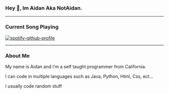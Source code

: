 ### Hey 👋, Im Aidan Aka NotAidan.

---

### Current Song Playing

[![spotify-github-profile](https://spotify-github-profile.vercel.app/api/view?uid=dv50lpdjrcb0zn4paj4bu8c8c&cover_image=true&theme=novatorem)](https://open.spotify.com/user/dv50lpdjrcb0zn4paj4bu8c8c)

---
### About Me

My name is Aidan and I'm a self taught programmer from California.

I can code in multiple languages such as Java, Python, Html, Css, ect...

I usually code random stuff 
